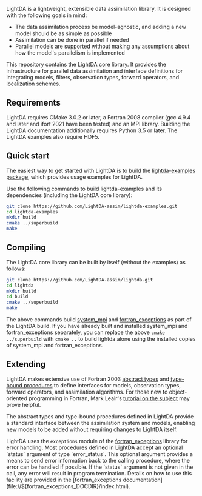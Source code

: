LightDA is a lightweight, extensible data assimilation library. It is designed with the following goals in mind:

- The data assimilation process be model-agnostic, and adding a new model should be as simple as possible
- Assimilation can be done in parallel if needed
- Parallel models are supported without making any assumptions about how the model's parallelism is implemented

This repository contains the LightDA core library. It provides the infrastructure for parallel data assimilation and interface definitions for integrating models, filters, observation types, forward operators, and localization schemes.

## Requirements

LightDA requires CMake 3.0.2 or later, a Fortran 2008 compiler (gcc 4.9.4 and later and ifort 2021 have been tested) and an MPI library. Building the LightDA documentation additionally requires Python 3.5 or later. The LightDA examples also require HDF5.

## Quick start

The easiest way to get started with LightDA is to build the [lightda-examples package](https://github.com/LightDA-assim/lightda-examples), which provides usage examples for LightDA.

Use the following commands to build lightda-examples and its dependencies (including the LightDA core library):
```bash
git clone https://github.com/LightDA-assim/lightda-examples.git
cd lightda-examples
mkdir build
cmake ../superbuild
make
```

## Compiling

The LightDA core library can be built by itself (without the examples) as follows:

```bash
git clone https://github.com/LightDA-assim/lightda.git
cd lightda
mkdir build
cd build
cmake ../superbuild
make
```

The above commands build [system_mpi](https://github.com/LightDA-assim/system_mpi) and [fortran_exceptions](https://github.com/LightDA-assim/fortran_exceptions) as part of the LightDA build. If you have already built and installed system_mpi and fortran_exceptions separately, you can replace the above ```cmake ../superbuild``` with ```cmake ..``` to build lightda alone using the installed copies of system_mpi and fortran_exceptions.

## Extending

LightDA makes extensive use of Fortran 2003 [abstract types](https://gist.github.com/n-s-k/de4af7ce6cc8f2c85e4b33cedb51fd88#file-oop_f2003_part_2-md) and [type-bound procedures](https://gist.github.com/n-s-k/de4af7ce6cc8f2c85e4b33cedb51fd88#file-oop_f2003_part_2-md) to define interfaces for models, observation types, forward operators, and assimilation algorithms. For those new to object-oriented programming in Fortran, Mark Leair's [tutorial on the subject](https://gist.github.com/n-s-k/522f2669979ed6d0582b8e80cf6c95fd) may prove helpful.

The abstract types and type-bound procedures defined in LightDA provide a standard interface between the assimilation system and models, enabling new models to be added without requiring changes to LightDA itself.

LightDA uses the `exceptions` module of the [fortran_exceptions](file://${fortran_exceptions_DOCDIR}/index.html) library for error handling. Most procedures defined in LightDA accept an optional `status` argument of type `error_status`. This optional argument provides a means to send error information back to the calling procedure, where the error can be handled if possible. If the `status` argument is not given in the call, any error will result in program termination. Details on how to use this facility are provided in the [fortran_exceptions documentation](file://${fortran_exceptions_DOCDIR}/index.html).
